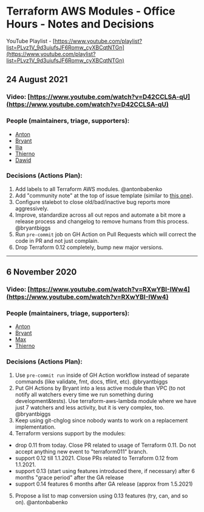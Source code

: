 # Terraform AWS Modules - Office Hours - Notes and Decisions

YouTube Playlist - [https://www.youtube.com/playlist?list=PLvz1V_9d3uiufsJF6Romw_cyXBCqtNTGn](https://www.youtube.com/playlist?list=PLvz1V_9d3uiufsJF6Romw_cyXBCqtNTGn)


## 24 August 2021

### Video: [https://www.youtube.com/watch?v=D42CCLSA-qU](https://www.youtube.com/watch?v=D42CCLSA-qU)

### People (maintainers, triage, supporters):

* [Anton](https://github.com/antonbabenko)
* [Bryant](https://github.com/bryantbiggs)
* [Ilia](https://github.com/DrFaust92)
* [Thierno](https://github.com/barryib)
* [Dawid](https://github.com/daroga0002)

### Decisions (Actions Plan):

1. Add labels to all Terraform AWS modules. @antonbabenko
2. Add "community note" at the top of issue template (similar to [this one](https://github.com/hashicorp/terraform-provider-aws/pull/19632)).
3. Configure stalebot to close old/bad/inactive bug reports more aggressively.
4. Improve, standardize across all out repos and automate a bit more a release process and changelog to remove humans from this process. @bryantbiggs
5. Run `pre-commit` job on GH Action on Pull Requests which will correct the code in PR and not just complain.
6. Drop Terraform 0.12 completely, bump new major versions.


---

## 6 November 2020

### Video: [https://www.youtube.com/watch?v=RXwYBI-IWw4](https://www.youtube.com/watch?v=RXwYBI-IWw4)

### People (maintainers, triage, supporters):

* [Anton](https://github.com/antonbabenko)
* [Bryant](https://github.com/bryantbiggs)
* [Max](https://github.com/max-rocket-internet)
* [Thierno](https://github.com/barryib)

### Decisions (Actions Plan):
1. Use `pre-commit run` inside of GH 
   Action workflow instead of separate commands (like validate, fmt, docs, tflint, etc). @bryantbiggs
2. Put GH Actions by Bryant into a less active module than VPC (to not notify all watchers every time we run something during development&tests). Use terraform-aws-lambda module where we have just 7 watchers and less activity, but it is very complex, too. @bryantbiggs
3. Keep using git-chglog since nobody wants to work on a replacement implementation.
4. Terraform versions support by the modules:
  - drop 0.11 from today. Close PR related to usage of Terraform 0.11. Do not accept anything new event to "terraform011" branch.
  - support 0.12 till 1.1.2021. Close PRs related to Terraform 0.12 from 1.1.2021.
  - support 0.13 (start using features introduced there, if necessary) after 6 months "grace period" after the GA release
  - support 0.14 features 6 months after GA release (approx from 1.5.2021)
5. Propose a list to map conversion using 0.13 features (try, can, and so on). @antonbabenko
